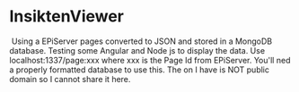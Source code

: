 ﻿# InsiktenViewer
﻿
Using a EPiServer pages converted to JSON and stored in a MongoDB database. Testing some Angular and Node js to display the data.
Use localhost:1337/page:xxx where xxx is the Page Id from EPiServer. You'll ned a properly formatted database to use this. The on I have is NOT public domain so I cannot share it here.
